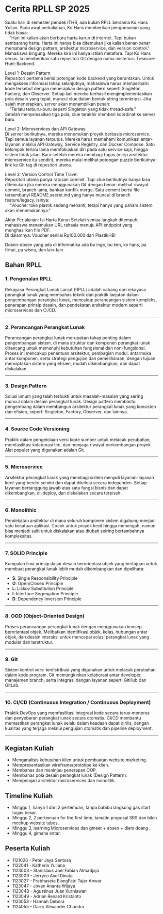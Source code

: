# Cerita RPLL SP 2025

Suatu hari di semester pendek ITHB, ada kuliah RPLL bersama Ko Hans Yulian. 
Pada awal perkuliahan, Ko Hans memberikan pengumuman yang tidak biasa:  
&emsp;"Hari ini kalian akan berburu harta karun di internet. Tapi bukan sembarang harta. Harta ini hanya bisa ditemukan jika kalian benar-benar memahami design pattern, arsitektur microservice, dan version control."  
Mahasiswa bingung. Mereka kira ini hanya istilah metafora. Tapi Ko Hans serius. Ia memberikan satu repositori Git dengan nama misterius: Treasure-Hunt-Backend.

Level 1: Desain Pattern  
Repositori pertama berisi potongan kode backend yang berantakan. Untuk mengakses informasi tahap selanjutnya, mahasiswa harus memperbaiki kode tersebut dengan menerapkan design pattern seperti Singleton, Factory, dan Observer.
Setiap kali mereka berhasil mengimplementasikan pola desain yang tepat, muncul clue dalam bentuk string terenkripsi. Jika salah menerapkan, server akan menampilkan pesan:  
&emsp;"Terlalu terburu-buru seperti Singleton yang tidak thread-safe."  
Setelah menyelesaikan tiga pola, clue terakhir memberi koordinat ke server baru.

Level 2: Microservices dan API Gateway  
Di server berikutnya, mereka menemukan proyek berbasis microservice. Tapi semua layanan terputus. Mereka harus memahami komunikasi antar-layanan melalui API Gateway, Service Registry, dan Docker Compose.
Satu kelompok terlalu lama memfokuskan diri pada satu service saja, hingga sistem tidak jalan. Baru setelah mereka membagi tugas (mirip arsitektur microservice itu sendiri), mereka mulai melihat potongan puzzle berikutnya: link ke Git tag di repositori utama.  

Level 3: Version Control Time Travel  
Repositori utama punya ratusan commit. Tapi clue berikutnya hanya bisa ditemukan jika mereka menggunakan Git dengan benar: melihat riwayat commit, branch lama, bahkan konflik merge.
Satu commit berisi file tersembunyi README.secret.md yang hanya muncul di branch feature/legacy.
Isinya:  
&emsp;"Voucher toko plastik sedang menanti, tetapi hanya yang paham sistem akan menemukannya."

Akhir Perjalanan: Isi Harta Karun
Setelah semua langkah ditempuh, mahasiswa menemukan URL rahasia menuju API endpoint yang menghasilkan file PDF.  
Di dalamnya: Voucher senilai Rp100.000 dari PlastikHB!


Dosen-dosen yang ada di informatika ada bu inge, bu ken, ko hans, pa firhat, pa wisnu, dan lain-lain

## Bahan RPLL

### 1. Pengenalan RPLL

Rekayasa Perangkat Lunak Lanjut (RPLL) adalah cabang dari rekayasa perangkat lunak yang membahas teknik dan praktik lanjutan dalam pengembangan perangkat lunak, mencakup perancangan sistem kompleks, penerapan prinsip desain, dan pendekatan arsitektur modern seperti microservices dan CI/CD.

---

### 2. Perancangan Perangkat Lunak

Perancangan perangkat lunak merupakan tahap penting dalam pengembangan sistem, di mana struktur dan komponen perangkat lunak dirancang untuk memenuhi kebutuhan fungsional dan non-fungsional. Proses ini mencakup penentuan arsitektur, pembagian modul, antarmuka antar komponen, serta strategi pengujian dan pemeliharaan, dengan tujuan menciptakan sistem yang efisien, mudah dikembangkan, dan dapat diskalakan.

---

### 3. Design Pattern

Solusi umum yang telah terbukti untuk masalah-masalah yang sering muncul dalam desain perangkat lunak. Design pattern membantu pengembang dalam membangun arsitektur perangkat lunak yang konsisten dan efisien, seperti Singleton, Factory, Observer, dan lainnya.

---

### 4. Source Code Versioning

Praktik dalam pengelolaan versi kode sumber untuk melacak perubahan, memfasilitasi kolaborasi tim, dan menjaga riwayat perkembangan proyek. Alat populer yang digunakan adalah Git.

---

### 5. Microservice

Arsitektur perangkat lunak yang membagi sistem menjadi layanan-layanan kecil yang berdiri sendiri dan dapat dikelola secara independen. Setiap layanan bertanggung jawab atas satu fungsi bisnis dan dapat dikembangkan, di-deploy, dan diskalakan secara terpisah.

---

### 6. Monolithic

Pendekatan arsitektur di mana seluruh komponen sistem digabung menjadi satu kesatuan aplikasi. Cocok untuk proyek kecil hingga menengah, namun bisa menjadi sulit untuk diskalakan atau diubah seiring bertambahnya kompleksitas.

---

### 7. SOLID Principle

Kumpulan lima prinsip dasar desain berorientasi objek yang bertujuan untuk membuat perangkat lunak lebih mudah dikembangkan dan dipelihara:

- **S**: Single Responsibility Principle
- **O**: Open/Closed Principle
- **L**: Liskov Substitution Principle
- **I**: Interface Segregation Principle
- **D**: Dependency Inversion Principle

---

### 8. OOD (Object-Oriented Design)

Proses perancangan perangkat lunak dengan menggunakan konsep berorientasi objek. Melibatkan identifikasi objek, kelas, hubungan antar objek, dan desain interaksi untuk mencapai solusi perangkat lunak yang modular dan terstruktur.

---

### 9. Git

Sistem kontrol versi terdistribusi yang digunakan untuk melacak perubahan dalam kode program. Git memungkinkan kolaborasi antar developer, manajemen branch, serta integrasi dengan layanan seperti GitHub dan GitLab.

---

### 10. CI/CD (Continuous Integration / Continuous Deployment)

Praktik DevOps yang memfasilitasi integrasi kode secara terus-menerus dan penyebaran perangkat lunak secara otomatis. CI/CD membantu memastikan perangkat lunak selalu dalam keadaan dapat dirilis, dengan kualitas yang terjaga melalui pengujian otomatis dan pipeline deployment.

---

## Kegiatan Kuliah

- Menganalisis kebutuhan klien untuk pembuatan website marketing.
- Mempresentasikan wireframe/prototipe ke klien.
- Membahas dan meninjau penerapan OOP.
- Membahas pola desain perangkat lunak (Design Pattern).
- Mempelajari arsitektur microservices dan monolitik.

## Timeline Kuliah

- Minggu 1, hanya 1 dari 2 pertemuan, tanpa babibu langsung gas start tugas besar.
- Minggu 2, 2 pertemuan for the first time, tamatin proposal SRS dan bikin mockup website tubes.
- Minggu 3, learning Microservices dan gmeet + absen + diem doang .
- Minggu 4, gimana entar.

## Peserta Kuliah

- 1121026 - Peter Jaya Sentosa
- 1122041 - Katherin Yuliana
- 1123003 - Stanislaus Joel Fabian Atmadjaja
- 1123009 - Jerryco Axel Dinata
- 1123027 - Prabhaseta ElangFajri Tajar Anwar
- 1123047 - Jovan Ananta Wijaya
- 1123048 - Agustinus Juan Kurniawan
- 1123049 - Adrian Renard Kristanto
- 1123053 - Hannah Debora
- 1124055 - Garry Alexander Chandra

